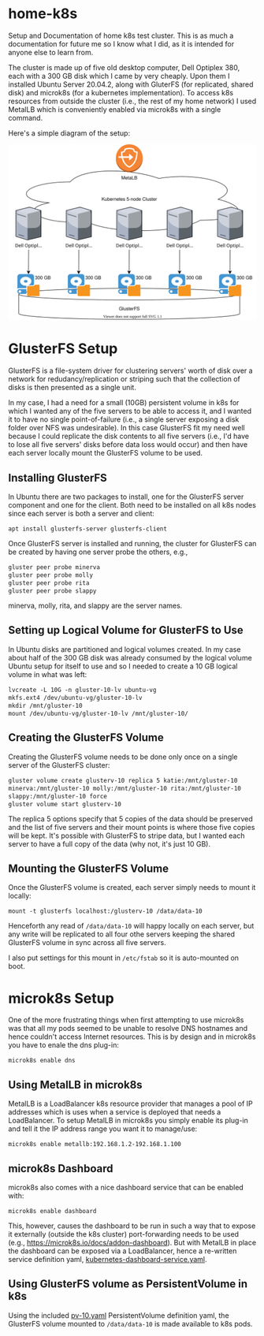 # home-k8s
Setup and Documentation of home k8s test cluster.  This is as much a documentation for future me so I know what I did, as it is intended for anyone else to learn from.

The cluster is made up of five old desktop computer, Dell Optiplex 380, each with a 300 GB disk which I came by very cheaply.  Upon them I installed Ubuntu Server 20.04.2, along with GluterFS (for replicated, shared disk) and microk8s (for a kubernetes implementation).  To access k8s resources from outside the cluster (i.e., the rest of my home network) I used MetalLB which is conveniently enabled via microk8s with a single command.

Here's a simple diagram of the setup:

![Diagram of my k8s cluster setup at home](diagram.svg)

# GlusterFS Setup
GlusterFS is a file-system driver for clustering servers' worth of disk over a network for redudancy/replication or striping such that the collection of disks is then presented as a single unit.

In my case, I had a need for a small (10GB) persistent volume in k8s for which I wanted any of the five servers to be able to access it, and I wanted it to have no single point-of-failure (i.e., a single server exposing a disk folder over NFS was undesirable).  In this case GlusterFS fit my need well because I could replicate the disk contents to all five servers (i.e., I'd have to lose all five servers' disks before data loss would occur) and then have each server locally mount the GlusterFS volume to be used.

## Installing GlusterFS

In Ubuntu there are two packages to install, one for the GlusterFS server component and one for the client.  Both need to be installed on all k8s nodes since each server is both a server and client:

```
apt install glusterfs-server glusterfs-client
```

Once GlusterFS server is installed and running, the cluster for GlusterFS can be created by having one server probe the others, e.g.,

```
gluster peer probe minerva
gluster peer probe molly
gluster peer probe rita
gluster peer probe slappy
```

minerva, molly, rita, and slappy are the server names.

## Setting up Logical Volume for GlusterFS to Use

In Ubuntu disks are partitioned and logical volumes created.  In my case about half of the 300 GB disk was already consumed by the logical volume Ubuntu setup for itself to use and so I needed to create a 10 GB logical volume in what was left:

```
lvcreate -L 10G -n gluster-10-lv ubuntu-vg
mkfs.ext4 /dev/ubuntu-vg/gluster-10-lv
mkdir /mnt/gluster-10
mount /dev/ubuntu-vg/gluster-10-lv /mnt/gluster-10/
```

## Creating the GlusterFS Volume

Creating the GlusterFS volume needs to be done only once on a single server of the GlusterFS cluster:

```
gluster volume create glusterv-10 replica 5 katie:/mnt/gluster-10 minerva:/mnt/gluster-10 molly:/mnt/gluster-10 rita:/mnt/gluster-10 slappy:/mnt/gluster-10 force
gluster volume start glusterv-10
```

The replica 5 options specify that 5 copies of the data should be preserved and the list of five servers and their mount points is where those five copies will be kept.  It's possible with GlusterFS to stripe data, but I wanted each server to have a full copy of the data (why not, it's just 10 GB).

## Mounting the GlusterFS Volume

Once the GlusterFS volume is created, each server simply needs to mount it locally:

```
mount -t glusterfs localhost:/glusterv-10 /data/data-10
```

Henceforth any read of `/data/data-10` will happy locally on each server, but any write will be replicated to all four othe servers keeping the shared GlusterFS volume in sync across all five servers.

I also put settings for this mount in `/etc/fstab` so it is auto-mounted on boot.

# microk8s Setup

One of the more frustrating things when first attempting to use microk8s was that all my pods seemed to be unable to resolve DNS hostnames and hence couldn't access Internet resources.  This is by design and in microk8s you have to enale the dns plug-in:

```
microk8s enable dns
```

## Using MetalLB in microk8s

MetalLB is a LoadBalancer k8s resource provider that manages a pool of IP addresses which is uses when a service is deployed that needs a LoadBalancer.  To setup MetalLB in microk8s you simply enable its plug-in and tell it the IP address range you want it to manage/use:

```
microk8s enable metallb:192.168.1.2-192.168.1.100
```

## microk8s Dashboard

microk8s also comes with a nice dashboard service that can be enabled with:

```
microk8s enable dashboard
```

This, however, causes the dashboard to be run in such a way that to expose it externally (outside the k8s cluster) port-forwarding needs to be used (e.g., https://microk8s.io/docs/addon-dashboard).  But with MetalLB in place the dashboard can be exposed via a LoadBalancer, hence a re-written service definition yaml, [kubernetes-dashboard-service.yaml](kubernetes-dashboard-service.yaml).

## Using GlusterFS volume as PersistentVolume in k8s

Using the included [pv-10.yaml](pv-10.yaml) PersistentVolume definition yaml, the GlusterFS volume mounted to `/data/data-10` is made available to k8s pods.

